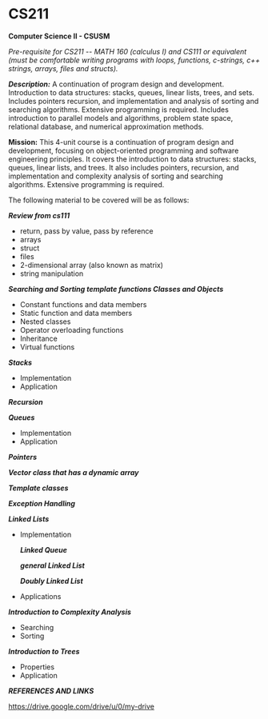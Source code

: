 # CS211
**Computer Science II - CSUSM**

*Pre-requisite for CS211 -- MATH 160 (calculus I) and CS111 or equivalent (must be comfortable writing programs with loops, functions, c-strings, c++ strings, arrays, files and structs).*

***Description:*** A continuation of program design and development.  Introduction to data structures: stacks, queues, linear lists, trees, and sets.  Includes pointers recursion, and implementation and analysis of sorting and searching algorithms.  Extensive programming is required.  Includes introduction to parallel models and algorithms, problem state space, relational database, and numerical approximation methods. 

**Mission:** This 4-unit course is a continuation of program design and development, focusing on object-oriented programming and software engineering principles. It covers the introduction to data structures: stacks, queues, linear lists, and trees. It also includes pointers, recursion, and implementation and complexity analysis of sorting and searching algorithms. Extensive programming is required.

The following material to be covered will be as follows:

***Review from cs111***
- return, pass by value, pass by reference
- arrays
- struct
- files
- 2-dimensional array (also known as matrix)
- string manipulation

***Searching and Sorting 
template functions
Classes and Objects***
- Constant functions and data members
- Static function and data members
- Nested classes
- Operator overloading functions
- Inheritance
- Virtual functions

***Stacks***
- Implementation
- Application

***Recursion***

***Queues***
- Implementation
- Application

***Pointers***

***Vector class that has a dynamic array***

***Template classes***

***Exception Handling***

***Linked Lists***
- Implementation

    ***Linked Queue***

    ***general Linked List***

    ***Doubly Linked List***
- Applications

***Introduction to Complexity Analysis***
- Searching
- Sorting

***Introduction to Trees***
- Properties
- Application

***REFERENCES AND LINKS***

https://drive.google.com/drive/u/0/my-drive

